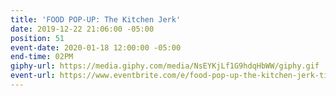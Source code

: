 ```yaml
---
title: 'FOOD POP-UP: The Kitchen Jerk'
date: 2019-12-22 21:06:00 -05:00
position: 51
event-date: 2020-01-18 12:00:00 -05:00
end-time: 02PM
giphy-url: https://media.giphy.com/media/NsEYKjLf1G9hdqHbWW/giphy.gif
event-url: https://www.eventbrite.com/e/food-pop-up-the-kitchen-jerk-tickets-87072858263
---
```


